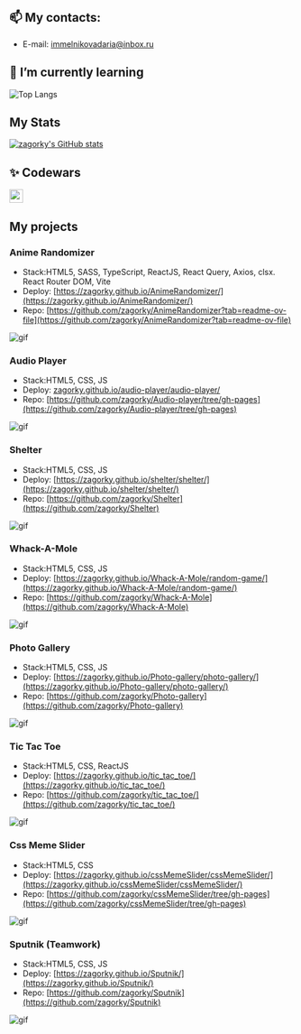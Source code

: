 ## 📫 My contacts:


- E-mail: immelnikovadaria@inbox.ru

## 🌱 I’m currently learning

![Top Langs](https://github-readme-stats.vercel.app/api/top-langs/?username=zagorky&layout=compact)

## My Stats

[![zagorky's GitHub stats](https://github-readme-stats.vercel.app/api?username=zagorky&rank_icon=github)](https://github.com/zagorky/github-readme-stats)

## ✨ Codewars

<a href="https://www.codewars.com/users/rsschool_cbf0adbadf0eb26d">
  <img src="https://www.codewars.com/users/rsschool_cbf0adbadf0eb26d/badges/large" height="24">
</a>

## My projects

### Anime Randomizer

- Stack:HTML5, SASS, TypeScript, ReactJS, React Query, Axios, clsx. React Router DOM, Vite
- Deploy: [https://zagorky.github.io/AnimeRandomizer/](https://zagorky.github.io/AnimeRandomizer/)
- Repo: [https://github.com/zagorky/AnimeRandomizer?tab=readme-ov-file](https://github.com/zagorky/AnimeRandomizer?tab=readme-ov-file)

![gif](https://github.com/zagorky/zagorky/blob/main/src/animeRand.gif)

### Audio Player

- Stack:HTML5, CSS, JS
- Deploy: [zagorky.github.io/audio-player/audio-player/](zagorky.github.io/audio-player/audio-player/)
- Repo: [https://github.com/zagorky/Audio-player/tree/gh-pages](https://github.com/zagorky/Audio-player/tree/gh-pages)

![gif](https://github.com/zagorky/zagorky/blob/0159dd08fcf5ca5c8a47c29183090e62a7d8fbe9/src/player.gif)

### Shelter

- Stack:HTML5, CSS, JS
- Deploy: [https://zagorky.github.io/shelter/shelter/](https://zagorky.github.io/shelter/shelter/)
- Repo: [https://github.com/zagorky/Shelter](https://github.com/zagorky/Shelter)

![gif](https://github.com/zagorky/zagorky/blob/0159dd08fcf5ca5c8a47c29183090e62a7d8fbe9/src/shelter.gif)

### Whack-A-Mole

- Stack:HTML5, CSS, JS
- Deploy: [https://zagorky.github.io/Whack-A-Mole/random-game/](https://zagorky.github.io/Whack-A-Mole/random-game/) 
- Repo: [https://github.com/zagorky/Whack-A-Mole](https://github.com/zagorky/Whack-A-Mole)

![gif](https://github.com/zagorky/zagorky/blob/main/src/game.gif)

### Photo Gallery

- Stack:HTML5, CSS, JS
- Deploy: [https://zagorky.github.io/Photo-gallery/photo-gallery/](https://zagorky.github.io/Photo-gallery/photo-gallery/)
- Repo: [https://github.com/zagorky/Photo-gallery](https://github.com/zagorky/Photo-gallery)

![gif](https://github.com/zagorky/zagorky/blob/0159dd08fcf5ca5c8a47c29183090e62a7d8fbe9/src/gallery.gif)

### Tic Tac Toe

- Stack:HTML5, CSS, ReactJS
- Deploy: [https://zagorky.github.io/tic_tac_toe/](https://zagorky.github.io/tic_tac_toe/)
- Repo: [https://github.com/zagorky/tic_tac_toe/](https://github.com/zagorky/tic_tac_toe/)

![gif](https://github.com/zagorky/zagorky/blob/main/src/tic.gif)

### Css Meme Slider

- Stack:HTML5, CSS
- Deploy: [https://zagorky.github.io/cssMemeSlider/cssMemeSlider/](https://zagorky.github.io/cssMemeSlider/cssMemeSlider/)
- Repo: [https://github.com/zagorky/cssMemeSlider/tree/gh-pages](https://github.com/zagorky/cssMemeSlider/tree/gh-pages)

![gif](https://github.com/zagorky/zagorky/blob/main/src/cssMeme.gif)

### Sputnik (Teamwork)

- Stack:HTML5, CSS, JS
- Deploy: [https://zagorky.github.io/Sputnik/](https://zagorky.github.io/Sputnik/)
- Repo: [https://github.com/zagorky/Sputnik](https://github.com/zagorky/Sputnik)

![gif](https://github.com/zagorky/zagorky/blob/main/src/sp.gif)

<!--[![GitHub Streak](http://github-readme-streak-stats.herokuapp.com?user=zagorky&theme=shadow-orange)](https://git.io/streak-stats)  -->

<!--
**zagorky/zagorky** is a ✨ _special_ ✨ repository because its `README.md` (this file) appears on your GitHub profile.

Here are some ideas to get you started:

- 🔭 I’m currently working on ...
- 🌱 I’m currently learning ...
- 👯 I’m looking to collaborate on ...
- 🤔 I’m looking for help with ...
- 💬 Ask me about ...
- 📫 How to reach me: ...
- 😄 Pronouns: ...
- ⚡ Fun fact: ...
-->
